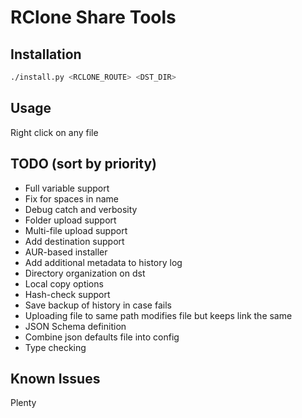# RClone Share Tools

## Installation

```bash
./install.py <RCLONE_ROUTE> <DST_DIR>
```

## Usage

Right click on any file

## TODO (sort by priority)

- Full variable support
- Fix for spaces in name
- Debug catch and verbosity
- Folder upload support
- Multi-file upload support
- Add destination support
- AUR-based installer
- Add additional metadata to history log
- Directory organization on dst
- Local copy options
- Hash-check support
- Save backup of history in case fails
- Uploading file to same path modifies file but keeps link the same
- JSON Schema definition
- Combine json defaults file into config
- Type checking


## Known Issues

Plenty
